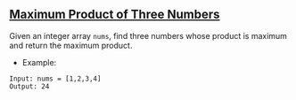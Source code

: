 ## [Maximum Product of Three Numbers](https://leetcode.com/problems/maximum-product-of-three-numbers/description/)

Given an integer array `nums`, find three numbers whose product is maximum and return the maximum product.



- Example:
```
Input: nums = [1,2,3,4]
Output: 24
```
